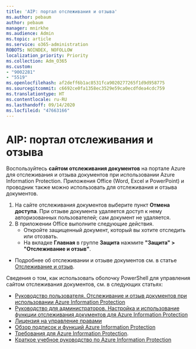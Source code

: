 ```yaml
---
title: 'AIP: портал отслеживания и отзыва'
ms.author: pebaum
author: pebaum
manager: mnirkhe
ms.audience: Admin
ms.topic: article
ms.service: o365-administration
ROBOTS: NOINDEX, NOFOLLOW
localization_priority: Priority
ms.collection: Adm_O365
ms.custom:
- "9002281"
- "5519"
ms.openlocfilehash: af2deff6b1ac8531fca9020277265f1d9d958775
ms.sourcegitcommit: c6692ce0fa1358ec3529e59ca0ecdfdea4cdc759
ms.translationtype: HT
ms.contentlocale: ru-RU
ms.lasthandoff: 09/14/2020
ms.locfileid: "47663166"
---
```

# <a name="aip-track-and-revoke-portal"></a>AIP: портал отслеживания и отзыва

Воспользуйтесь **сайтом отслеживания документов** на портале Azure для отслеживания и отзыва документов при использовании Azure Information Protection. Приложения Office (Word, Excel и PowerPoint) и проводник также можно использовать для отслеживания и отзыва документов.

1. На сайте отслеживания документов выберите пункт **Отмена доступа**. При отзыве документа удаляется доступ к нему авторизованных пользователей; сам документ не удаляется.
2. В приложении Office выполните следующие действия.
    - Откройте защищенный документ, который вы хотите отследить или отозвать.
    - На вкладке **Главная** в группе **Защита** нажмите **"Защита" > "Отслеживание и отзыв"**.

- Подробнее об отслеживании и отзыве документов см. в статье [Отслеживание и отзыв](https://docs.microsoft.com/azure/information-protection/rms-client/client-track-revoke).

Сведения о том, как использовать оболочку PowerShell для управления сайтом отслеживания документов, см. в следующих статьях:
- [Руководство пользователя. Отслеживание и отзыв документов при использовании Azure Information Protection](https://docs.microsoft.com/azure/information-protection/rms-client/client-track-revoke)
- [Руководство для администраторов. Настройка и использование функции отслеживания документов для Azure Information Protection](https://docs.microsoft.com/azure/information-protection/rms-client/client-admin-guide-document-tracking)
- [Лицензия на управление правами](https://docs.microsoft.com/azure/information-protection/configure-usage-rights#rights-management-use-license)
- [Обзор подписок и функций Azure Information Protection](https://azure.microsoft.com/pricing/details/information-protection)
- [Требования для Azure Information Protection](https://docs.microsoft.com/azure/information-protection/get-started/requirements).
- [Краткое учебное руководство по Azure Information Protection](https://docs.microsoft.com/azure/information-protection/get-started/infoprotect-quick-start-tutorial)
